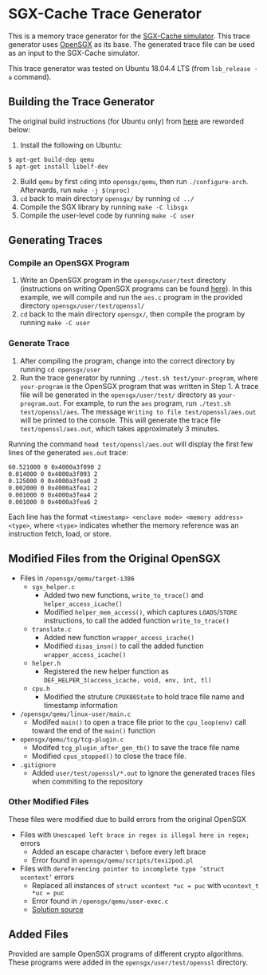 # SGX-Cache Trace Generator
This is a memory trace generator for the [SGX-Cache simulator](https://github.com/atskae/sgxc). This trace generator uses [OpenSGX](https://github.com/sslab-gatech/opensgx) as its base. The generated trace file can be used as an input to the SGX-Cache simulator.

This trace generator was tested on Ubuntu 18.04.4 LTS (from `lsb_release -a` command).

## Building the Trace Generator
The original build instructions (for Ubuntu only) from [here](https://github.com/sslab-gatech/opensgx) are reworded below:
1. Install the following on Ubuntu:
```
$ apt-get build-dep qemu
$ apt-get install libelf-dev
```
2. Build `qemu` by first `cd`ing into `opensgx/qemu`, then run `./configure-arch`. Afterwards, run `make -j $(nproc)`
3. `cd` back to main directory `opensgx/` by running `cd ../`
4. Compile the SGX library by running `make -C libsgx`
5. Compile the user-level code by running `make -C user`

## Generating Traces
### Compile an OpenSGX Program
1. Write an OpenSGX program in the `opensgx/user/test` directory (instructions on writing OpenSGX programs can be found [here](https://github.com/sslab-gatech/opensgx)). In this example, we will compile and run the `aes.c` program in the provided directory `opensgx/user/test/openssl/`
2. `cd` back to the main directory `opensgx/`, then compile the program by running `make -C user`

### Generate Trace
1. After compiling the program, change into the correct directory by running `cd opensgx/user`
2. Run the trace generator by running `./test.sh test/your-program`, where `your-program` is the OpenSGX program that was written in Step 1. A trace file will be generated in the `opensgx/user/test/` directory as `your-program.out`. For example, to run the `aes` program, run `./test.sh test/openssl/aes`. The message `Writing to file test/openssl/aes.out` will be printed to the console. This will generate the trace file `test/openssl/aes.out`, which takes approximately 3 minutes.

Running the command `head test/openssl/aes.out` will display the first few lines of the generated `aes.out` trace:
```
60.521000 0 0x4000a3f090 2
0.014000 0 0x4000a3f093 2
0.125000 0 0x4000a3fea0 2
0.002000 0 0x4000a3fea1 2
0.001000 0 0x4000a3fea4 2
0.001000 0 0x4000a3fea6 2
```
Each line has the format `<timestamp> <enclave mode> <memory address> <type>`, where `<type>` indicates whether the memory reference was an instruction fetch, load, or store.

## Modified Files from the Original OpenSGX
* Files in `/opensgx/qemu/target-i386`
    * `sgx_helper.c`
        * Added two new functions, `write_to_trace()` and `helper_access_icache()`
        * Modified `helper_mem_access()`, which captures `LOADS`/`STORE` instructions, to call the added function `write_to_trace()`
    * `translate.c`
        * Added new function `wrapper_access_icache()`
        * Modified `disas_insn()` to call the added function `wrapper_access_icache()`
    * `helper.h`
        * Registered the new helper function as `DEF_HELPER_3(access_icache, void, env, int, tl)`
    * `cpu.h`
        * Modified the struture `CPUX86State` to hold trace file name and timestamp information
* `/opensgx/qemu/linux-user/main.c`
    * Modifed `main()` to open a trace file prior to the `cpu_loop(env)` call toward the end of the `main()` function
* `opensgx/qemu/tcg/tcg-plugin.c`
    * Modifed `tcg_plugin_after_gen_tb()` to save the trace file name
    * Modified `cpus_stopped()` to close the trace file.
* `.gitignore`
    * Added `user/test/openssl/*.out` to ignore the generated traces files when commiting to the repository

### Other Modified Files
These files were modified due to build errors from the original OpenSGX
* Files with `Unescaped left brace in regex is illegal here in regex;` errors
    * Added an escape character `\` before every left brace
    * Error found in `opensgx/qemu/scripts/texi2pod.pl`
* Files with `dereferencing pointer to incomplete type ‘struct ucontext’` errors
    * Replaced all instances of `struct ucontext *uc = puc` with `ucontext_t *uc = puc`
    * Error found in `/opensgx/qemu/user-exec.c`
    * [Solution source](https://lore.kernel.org/patchwork/patch/851352/)

## Added Files
Provided are sample OpenSGX programs of different crypto algorithms. These programs were added in the `opensgx/user/test/openssl` directory.
